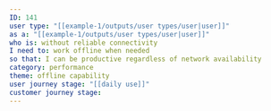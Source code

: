 ```yaml
---
ID: 141
user type: "[[example-1/outputs/user types/user|user]]"
as a: "[[example-1/outputs/user types/user|user]]"
who is: without reliable connectivity
I need to: work offline when needed
so that: I can be productive regardless of network availability
category: performance
theme: offline capability
user journey stage: "[[daily use]]"
customer journey stage:
---
```


